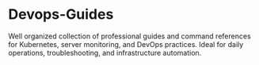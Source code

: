 # Devops-Guides
Well organized collection of professional guides and command references for Kubernetes, server monitoring, and DevOps practices. Ideal for daily operations, troubleshooting, and infrastructure automation.
